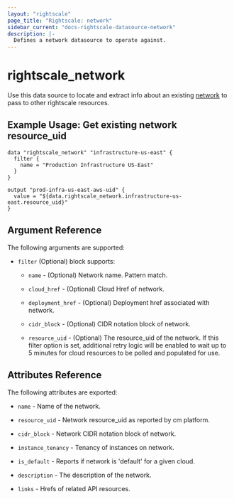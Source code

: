 ```yaml
---
layout: "rightscale"
page_title: "Rightscale: network"
sidebar_current: "docs-rightscale-datasource-network"
description: |-
  Defines a network datasource to operate against.
---
```


# rightscale_network

Use this data source to locate and extract info about an existing [network](http://reference.rightscale.com/api1.5/resources/ResourceNetworks.html) to pass to other rightscale resources.

## Example Usage: Get existing network resource_uid

```hcl
data "rightscale_network" "infrastructure-us-east" {
  filter {
    name = "Production Infrastructure US-East"
  }
}

output "prod-infra-us-east-aws-uid" {
  value = "${data.rightscale_network.infrastructure-us-east.resource_uid}"
}
```

## Argument Reference

The following arguments are supported:

* `filter` (Optional) block supports:

  * `name` - (Optional) Network name.  Pattern match.

  * `cloud_href` - (Optional) Cloud Href of network.

  * `deployment_href` - (Optional) Deployment href associated with network.

  * `cidr_block` - (Optional) CIDR notation block of network.

  * `resource_uid` - (Optional) The resource_uid of the network.  If this filter option is set, additional retry logic will be enabled to wait up to 5 minutes for cloud resources to be polled and populated for use.

## Attributes Reference

The following attributes are exported:

* `name` - Name of the network.

* `resource_uid` - Network resource_uid as reported by cm platform.

* `cidr_block` - Network CIDR notation block of network.

* `instance_tenancy` - Tenancy of instances on network.

* `is_default` - Reports if network is 'default' for a given cloud.

* `description` - The description of the network.

* `links` - Hrefs of related API resources.